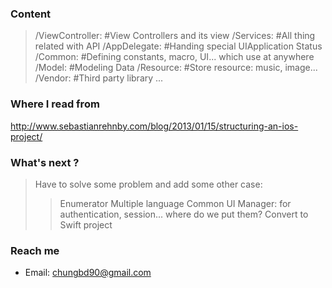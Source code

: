 ### Content
> /ViewController:      #View Controllers and its view
> /Services:            #All thing related with API
> /AppDelegate:         #Handing special UIApplication Status
> /Common:              #Defining constants, macro, UI... which use at anywhere
> /Model:               #Modeling Data
> /Resource:            #Store resource: music, image...
> /Vendor:              #Third party library
...

### Where I read from

http://www.sebastianrehnby.com/blog/2013/01/15/structuring-an-ios-project/

### What's next ?
> Have to solve some problem and add some other case:
>> Enumerator
>> Multiple language
>> Common UI
>> Manager: for authentication, session... where do we put them?
>> Convert to Swift project

### Reach me
- Email: chungbd90@gmail.com


